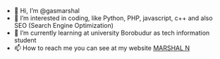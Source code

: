 - 👋 Hi, I’m @gasmarshal
- 👀 I’m interested in coding, like Python, PHP, javascript, c++ and also SEO (Search Engine Optimization)
- 🌱 I’m currently learning at university Borobudur as tech information student
- 📫 How to reach me you can see at my website <a href="https://www.seoada.com">MARSHAL N</a>

<!---
gasmarshal/gasmarshal is a ✨ special ✨ repository because its `README.md` (this file) appears on your GitHub profile.
You can click the Preview link to take a look at your changes.
--->
